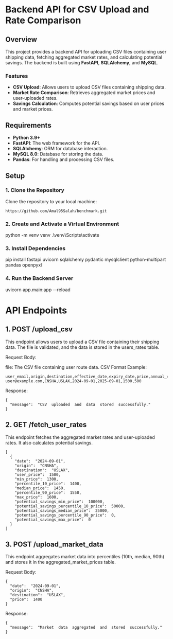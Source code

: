 # Backend  API  for  CSV  Upload  and  Rate  Comparison

## Overview

This  project  provides  a  backend  API  for  uploading  CSV  files  containing  user  shipping  data,  fetching  aggregated  market  rates,  and  calculating  potential  savings.  The  backend  is  built  using  **FastAPI**,  **SQLAlchemy**,  and  **MySQL**.

### Features

- **CSV  Upload**:  Allows  users  to  upload  CSV  files  containing  shipping  data.
- **Market  Rate  Comparison**:  Retrieves  aggregated  market  prices  and  user-uploaded  rates.
- **Savings  Calculation**:  Computes  potential  savings  based  on  user  prices  and  market  prices.

## Requirements

- **Python  3.9+**
- **FastAPI**:  The  web  framework  for  the  API.
- **SQLAlchemy**:  ORM  for  database  interaction.
- **MySQL  8.0**:  Database  for  storing  the  data.
- **Pandas**:  For  handling  and  processing  CSV  files.

## Setup

### 1.  Clone  the  Repository

Clone  the  repository  to  your  local  machine:
```
https://github.com/Amal95Salah/benchmark.git
```
### 2. Create and Activate a Virtual Environment
python  -m  venv  venv
.\venv\Scripts\activate


### 3. Install Dependencies

pip install fastapi uvicorn sqlalchemy pydantic mysqlclient python-multipart pandas openpyxl

### 4. Run the Backend Server

uvicorn app.main:app --reload

# API Endpoints

## 1. POST /upload_csv
This endpoint allows users to upload a CSV file containing their shipping data. The file is validated, and the data is stored in the users_rates table.

Request Body:

file: The CSV file containing user route data.
CSV Format Example:

```
user_email,origin,destination,effective_date,expiry_date,price,annual_volume
user@example.com,CNSHA,USLAX,2024-09-01,2025-09-01,1500,500
```

Response:

```
{
  "message":  "CSV  uploaded  and  data  stored  successfully."
}
```

## 2. GET /fetch_user_rates

This endpoint fetches the aggregated market rates and user-uploaded rates. It also calculates potential savings.

```
[
  {
    "date":  "2024-09-01",
    "origin":  "CNSHA",
    "destination":  "USLAX",
    "user_price":  1500,
    "min_price":  1300,
    "percentile_10_price":  1400,
    "median_price":  1450,
    "percentile_90_price":  1550,
    "max_price":  1600,
    "potential_savings_min_price":  100000,
    "potential_savings_percentile_10_price":  50000,
    "potential_savings_median_price":  25000,
    "potential_savings_percentile_90_price":  0,
    "potential_savings_max_price":  0
  }
]

```


## 3. POST /upload_market_data
This endpoint aggregates market data into percentiles (10th, median, 90th) and stores it in the aggregated_market_prices table.

Request Body:
```
{
  "date":  "2024-09-01",
  "origin":  "CNSHA",
  "destination":  "USLAX",
  "price":  1400
}
```
Response:
```
{
  "message":  "Market  data  aggregated  and  stored  successfully."
}

```


